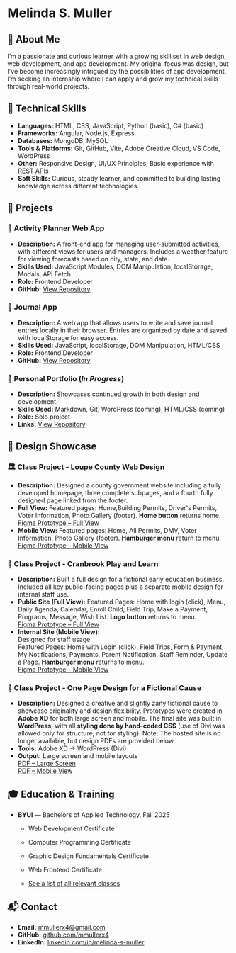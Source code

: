 # Melinda S. Muller

## 👋 About Me

I’m a passionate and curious learner with a growing skill set in web design, web development, and app development. My original focus was design, but I’ve become increasingly intrigued by the possibilities of app development. I’m seeking an internship where I can apply and grow my technical skills through real-world projects.

## 🔧 Technical Skills

- **Languages:** HTML, CSS, JavaScript, Python (basic), C# (basic)
- **Frameworks:** Angular, Node.js, Express
- **Databases:** MongoDB, MySQL
- **Tools & Platforms:** Git, GitHub, Vite, Adobe Creative Cloud, VS Code, WordPress
- **Other:**  Responsive Design, UI/UX Principles, Basic experience with REST APIs
- **Soft Skills:** Curious, steady learner, and committed to building lasting knowledge across different technologies.

## 🚀 Projects

### 📝 Activity Planner Web App

- **Description:** A front-end app for managing user-submitted activities, with different views for users and managers. Includes a weather feature for viewing forecasts based on city, state, and date.
- **Skills Used:** JavaScript Modules, DOM Manipulation, localStorage, Modals, API Fetch
- **Role:** Frontend Developer
- **GitHub:** [View Repository](https://github.com/mmullerx4/vacationPlanner)

### 📓 Journal App

-  **Description:** A web app that allows users to write and save journal entries locally in their browser. Entries are organized by date and saved with localStorage for easy access.
- **Skills Used:** JavaScript, localStorage, DOM Manipulation, HTML/CSS
- **Role:** Frontend Developer
- **GitHub:** [View Repository](https://github.com/mmullerx4/WAJ) 

### 💼 Personal Portfolio (_In Progress_)

- **Description:** Showcases continued growth in both design and development.
- **Skills Used:** Markdown, Git, WordPress (coming), HTML/CSS (coming)
- **Role:** Solo project
- **Links:** [View Repository](https://github.com/mmullerx4/portfolio)

## 🎨 Design Showcase

### 🏛️ Class Project - Loupe County Web Design

- **Description:** Designed a county government website including a fully developed homepage, three complete subpages, and a fourth fully designed page linked from the footer.
- **Full View:**  Featured pages: Home,Building Permits, Driver's Permits, Voter Information, Photo Gallery (footer). **Home button** returns home.  
[Figma Prototype – Full View](https://www.figma.com/proto/plw3q1g9pg5lTNkfEct8cl/Loupe?node-id=88-171...)
- **Mobile View:**  Featured pages: Home, All Permits, DMV, Voter Information, Photo Gallery (footer). **Hamburger menu** return to menu.  
[Figma Prototype – Mobile View](https://www.figma.com/proto/plw3q1g9pg5lTNkfEct8cl/Loupe?node-id=87-141...)


### 🛝 Class Project - Cranbrook Play and Learn

- **Description:** Built a full design for a fictional early education business. Included all key public-facing pages plus a separate mobile design for internal staff use. 
- **Public Site (Full View):** 
Featured Pages: Home with login (click), Menu, Daily Agenda, Calendar, Enroll Child, Field Trip, Make a Payment, Programs, Message, Wish List. **Logo button** returns to menu.  
[Figma Prototype – Full View](https://www.figma.com/proto/nTus2VpDHemsmblO1hcABO/school-project-03?node-id=47-293&t=kAq4s5x3xfxUOMbb-1)  
- **Internal Site (Mobile View):**  
Designed for staff usage.  
Featured Pages: Home with Login (click), Field Trips, Form & Payment, My Notifications, Payments, Parent Notification, Staff Reminder, Update a Page. **Hamburger menu** returns to menu.  
[Figma Prototype – Mobile View](https://www.figma.com/proto/nTus2VpDHemsmblO1hcABO/school-project-03?node-id=2441-126&t=kAq4s5x3xfxUOMbb-1)

### 🌿 Class Project - One Page Design for a Fictional Cause

- **Description:** Designed a creative and slightly zany fictional cause to showcase originality and design flexibility. Prototypes were created in **Adobe XD** for both large screen and mobile. The final site was built in **WordPress**, with all **styling done by hand-coded CSS** (use of Divi was allowed only for structure, not for styling).
Note: The hosted site is no longer available, but design PDFs are provided below.
- **Tools:** Adobe XD → WordPress (Divi)  
- **Output:** Large screen and mobile layouts  
[PDF – Large Screen](assets/COMM310.Final.Large.pdf)  
[PDF – Mobile View](assets/COMM310.Final.Mobile.pdf)

## 🎓 Education & Training

- **BYUI** — Bachelors of Applied Technology, Fall 2025
  - Web Development Certificate
  - Computer Programming Certificate
  - Graphic Design Fundamentals Certificate
  - Web Frontend Certificate  


  - [See a list of all relevant classes](allCourses.md)

## 📬 Contact

- **Email:** [mmullerx4@gmail.com](mailto:mmullerx4@gmail.com)  
- **GitHub:** [github.com/mmullerx4](https://github.com/mmullerx4)  
- **LinkedIn:** [linkedin.com/in/melinda-s-muller](https://linkedin.com/in/melinda-s-muller)
  

